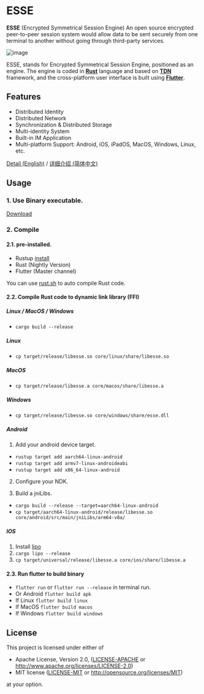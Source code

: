 # ESSE

**ESSE** (Encrypted Symmetrical Session Engine) An open source encrypted peer-to-peer session system would allow data to be sent securely from one terminal to another without going through third-party services.

![image](https://cympletech.com/statics/esse-show.gif)

ESSE, stands for Encrypted Symmetrical Session Engine, positioned as an engine. The engine is coded in [**Rust**](https://github.com/rust-lang/rust) language and based on [**TDN**](https://github.com/cypherlink/TDN) framework, and the cross-platform user interface is built using [**Flutter**](https://github.com/flutter/flutter).

## Features
- Distributed Identity
- Distributed Network
- Synchronization & Distributed Storage
- Multi-identity System
- Built-in IM Application
- Multi-platform Support: Android, iOS, iPadOS, MacOS, Windows, Linux, etc.

[Detail (English)](https://github.com/CympleTech/esse/wiki/About-ESSE) / [详细介绍 (简体中文)](https://github.com/CympleTech/esse/wiki/%E5%85%B3%E4%BA%8E-ESSE)

## Usage
### 1. Use Binary executable.
[Download](https://github.com/cympletech/esse/releases)

### 2. Compile
#### 2.1. pre-installed.
- Rustup [install](https://rustup.rs/)
- Rust (Nightly Version)
- Flutter (Master channel)

You can use [rust.sh](./rust.sh) to auto compile Rust code.

#### 2.2. Compile Rust code to dynamic link library (FFI)
##### Linux / MacOS / Windows
- `cargo build --release`

##### Linux
- `cp target/release/libesse.so core/linux/share/libesse.so`

##### MacOS
- `cp target/release/libesse.a core/macos/share/libesse.a`

##### Windows
- `cp target/release/libesse.so core/windows/share/esse.dll`

##### Android
1. Add your android device target.

- `rustup target add aarch64-linux-android`
- `rustup target add armv7-linux-androideabi`
- `rustup target add x86_64-linux-android`

2. Configure your NDK.

3. Build a jniLibs.
- `cargo build --release --target=aarch64-linux-android`
- `cp target/aarch64-linux-android/release/libesse.so core/android/src/main/jniLibs/arm64-v8a/`

##### IOS
1. Install [lipo](https://github.com/TimNN/cargo-lipo)
2. `cargo lipo --release`
3. `cp target/universal/release/libesse.a core/ios/share/libesse.a`

#### 2.3. Run flutter to build binary
- `flutter run` or `flutter run --release` in terminal run.
- Or Android `flutter build apk`
- If Linux `flutter build linux`
- If MacOS `flutter build macos`
- If Windows `flutter build windows`

## License

This project is licensed under either of

 * Apache License, Version 2.0, ([LICENSE-APACHE](LICENSE-APACHE) or
   http://www.apache.org/licenses/LICENSE-2.0)
 * MIT license ([LICENSE-MIT](LICENSE-MIT) or
   http://opensource.org/licenses/MIT)

at your option.
